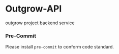 # Outgrow-API
outgrow project backend service

### Pre-Commit

Please install `pre-commit` to conform code standard.
